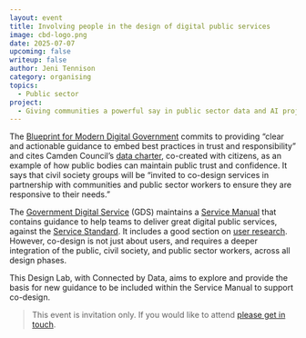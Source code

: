 ```yaml
---
layout: event
title: Involving people in the design of digital public services
image: cbd-logo.png
date: 2025-07-07
upcoming: false
writeup: false
author: Jeni Tennison
category: organising
topics:
  - Public sector
project:
  - Giving communities a powerful say in public sector data and AI projects 
---
```

The [Blueprint for Modern Digital Government](https://www.gov.uk/government/publications/a-blueprint-for-modern-digital-government/a-blueprint-for-modern-digital-government-html) commits to providing “clear and actionable guidance to embed best practices in trust and responsibility” and cites Camden Council’s [data charter](https://www.camden.gov.uk/data-charter), co-created with citizens, as an example of how public bodies can maintain public trust and confidence. It says that civil society groups will be “invited to co-design services in partnership with communities and public sector workers to ensure they are responsive to their needs.”

<!--more-->

The [Government Digital Service](https://www.gov.uk/government/organisations/government-digital-service) (GDS) maintains a [Service Manual](https://www.gov.uk/service-manual) that contains guidance to help teams to deliver great digital public services, against the [Service Standard](https://www.gov.uk/service-manual/service-standard). It includes a good section on [user research](https://www.gov.uk/service-manual/user-research). However, co-design is not just about users, and requires a deeper integration of the public, civil society, and public sector workers, across all design phases.

This Design Lab, with Connected by Data, aims to explore and provide the basis for new guidance to be included within the Service Manual to support co-design.

> This event is invitation only. If you would like to attend [please get in touch](mailto:emily@connectedbydata.org).